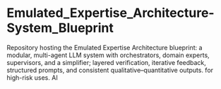 # Emulated_Expertise_Architecture-System_Blueprint
Repository hosting the Emulated Expertise Architecture blueprint: a modular, multi-agent LLM system with orchestrators, domain experts, supervisors, and a simplifier; layered verification, iterative feedback, structured prompts, and consistent qualitative–quantitative outputs. for high-risk uses. AI
